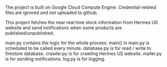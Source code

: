 The project is built on Google Cloud Compute Engine. Credential-related files are ignored and not uploaded to github.

This project fetches the near real time stock information from Hermes US website and send notifications when some products are published/unpublished.

main.py contains the logic for the whole process. main() in main.py is scheduled to be called every minute. database.py is for read / write to firestore database. crawler.py is for crawling Hermes US website. mailer.py is for sending notifications. log.py is for logging.
